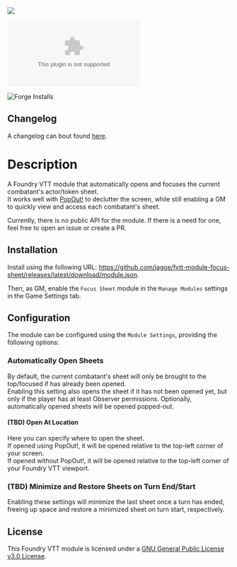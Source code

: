 ![](https://img.shields.io/badge/Foundry-v0.7.9-informational)
<!--- Downloads @ Latest Badge -->
![Latest Release Download Count](https://img.shields.io/github/downloads/jagoe/fvtt-module-focus-sheet/latest/module.zip)

<!--- Forge Bazaar Install % Badge -->
![Forge Installs](https://img.shields.io/badge/dynamic/json?url=https://forge-vtt.com/api/bazaar/package/focus-sheet&query=package.installs&colorB=4aa94a&label=Forge%20Installs)

## Changelog

A changelog can bout found [here](./CHANGELOG.md).

# Description

A Foundry VTT module that automatically opens and focuses the current combatant's actor/token sheet.\
It works well with [PopOut!](https://github.com/League-of-Foundry-Developers/fvtt-module-popout) to declutter the screen, while still enabling a GM to quickly view and access each combatant's sheet.

Currently, there is no public API for the module. If there is a need for one, feel free to open an issue or create a PR.

## Installation

Install using the following URL: <https://github.com/jagoe/fvtt-module-focus-sheet/releases/latest/download/module.json>.

Then, as GM, enable the `Focus Sheet` module in the `Manage Modules` settings in the Game Settings tab.

## Configuration

The module can be configured using the `Module Settings`, providing the following options:

### Automatically Open Sheets

By default, the current combatant's sheet will only be brought to the top/focused if has already been opened.\
Enabling this setting also opens the sheet if it has not been opened yet, but only if the player has at least Observer
permissions. Optionally, automatically opened sheets will be opened popped-out.

#### (TBD) Open At Location

Here you can specify where to open the sheet.\
If opened using PopOut!, it will be opened relative to the top-left corner of your screen.\
If opened without PopOut!, it will be opened relative to the top-left corner of your Foundry VTT viewport.

### (TBD) Minimize and Restore Sheets on Turn End/Start

Enabling these settings will minimize the last sheet once a turn has ended, freeing up space and restore a minimized
sheet on turn start, respectively.

## License

This Foundry VTT module is licensed under a [GNU General Public License v3.0 License](./LICENSE).
